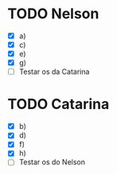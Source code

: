 # TODO Nelson
- [x] a)
- [x] c)
- [x] e)
- [x] g)
- [ ] Testar os da Catarina

# TODO Catarina
- [X] b)
- [X] d)
- [X] f)
- [X] h)
- [ ] Testar os do Nelson
